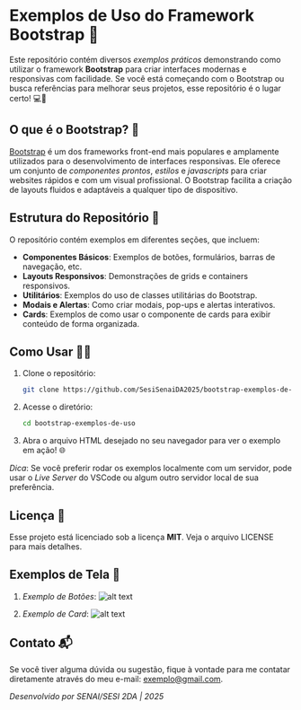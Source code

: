 # Exemplos de Uso do Framework Bootstrap 🚀

Este repositório contém diversos *exemplos práticos* demonstrando como utilizar o framework **Bootstrap** para criar interfaces modernas e responsivas com facilidade. Se você está começando com o Bootstrap ou busca referências para melhorar seus projetos, esse repositório é o lugar certo! 💻📱

## O que é o Bootstrap? 🤔

[Bootstrap](https://getbootstrap.com/) é um dos frameworks front-end mais populares e amplamente utilizados para o desenvolvimento de interfaces responsivas. Ele oferece um conjunto de *componentes prontos*, *estilos* e *javascripts* para criar websites rápidos e com um visual profissional. O Bootstrap facilita a criação de layouts fluidos e adaptáveis a qualquer tipo de dispositivo.

## Estrutura do Repositório 📂

O repositório contém exemplos em diferentes seções, que incluem:

* **Componentes Básicos**: Exemplos de botões, formulários, barras de navegação, etc.
* **Layouts Responsivos**: Demonstrações de grids e containers responsivos.
* **Utilitários**: Exemplos do uso de classes utilitárias do Bootstrap.
* **Modais e Alertas**: Como criar modais, pop-ups e alertas interativos.
* **Cards**: Exemplos de como usar o componente de cards para exibir conteúdo de forma organizada.

## Como Usar 👨‍💻

1. Clone o repositório:
   ```bash
   git clone https://github.com/SesiSenaiDA2025/bootstrap-exemplos-de-uso.git
   ```

2. Acesse o diretório:
   ```bash
   cd bootstrap-exemplos-de-uso
   ```

3. Abra o arquivo HTML desejado no seu navegador para ver o exemplo em ação! 🌐

*Dica*: Se você preferir rodar os exemplos localmente com um servidor, pode usar o *Live Server* do VSCode ou algum outro servidor local de sua preferência.

## Licença 📜

Esse projeto está licenciado sob a licença **MIT**. Veja o arquivo LICENSE para mais detalhes.

## Exemplos de Tela 📸

1. *Exemplo de Botões*:
![alt text](image.png)

2. *Exemplo de Card*:
![alt text](image-2.png)

## Contato 📬

Se você tiver alguma dúvida ou sugestão, fique à vontade para me contatar diretamente através do meu e-mail: exemplo@gmail.com.

*Desenvolvido por SENAI/SESI 2DA | 2025*


